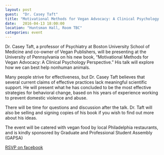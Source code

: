 ```yaml
---
layout: post
guest:  "Dr. Casey Taft"
title: "Motivational Methods for Vegan Advocacy: A Clinical Psychology Perspective"
date:   2016-04-13 18:00:00
location: "Huntsman Hall, Room TBC"
categories: event
---
```


Dr. Casey Taft, a professor of Psychiatry at Boston University School of Medicine and co-owner of Vegan Publishers, will be presenting at the University of Pennsylvania on his new book, “Motivational Methods for Vegan Advocacy: A Clinical Psychology Perspective.” His talk will explore how we can best help nonhuman animals.

Many people strive for effectiveness, but Dr. Casey Taft believes that several current claims of effective practices lack meaningful scientific support. He will present what he has concluded to be the most effective strategies for behavioral change, based on his years of experience working to prevent domestic violence and abuse. 

There will be time for questions and discussion after the talk. Dr. Taft will also be selling and signing copies of his book if you wish to find out more about his ideas.

The event will be catered with vegan food by local Philadelphia restaurants, and is kindly sponsored by Graduate and Professional Student Assembly (GAPSA)

[RSVP on facebook](https://www.facebook.com/events/1247190725308952/)
